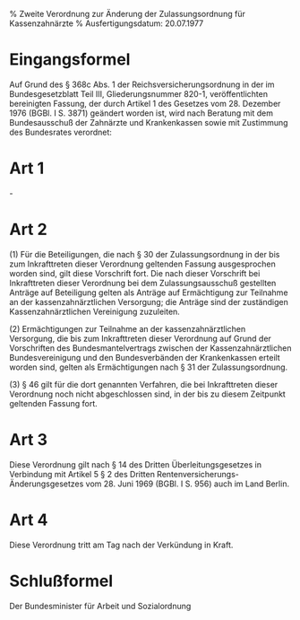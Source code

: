 % Zweite Verordnung zur Änderung der Zulassungsordnung für Kassenzahnärzte
% Ausfertigungsdatum: 20.07.1977
 
# Eingangsformel

Auf Grund des § 368c Abs. 1 der Reichsversicherungsordnung in der im Bundesgesetzblatt Teil III, Gliederungsnummer 820-1, veröffentlichten bereinigten Fassung, der durch Artikel 1 des Gesetzes vom 28. Dezember 1976 (BGBl. I S. 3871) geändert worden ist, wird nach Beratung mit dem Bundesausschuß der Zahnärzte und Krankenkassen sowie mit Zustimmung des Bundesrates verordnet:

# Art 1

\-

# Art 2

(1) Für die Beteiligungen, die nach § 30 der Zulassungsordnung in der bis zum Inkrafttreten dieser Verordnung geltenden Fassung ausgesprochen worden sind, gilt diese Vorschrift fort. Die nach dieser Vorschrift bei Inkrafttreten dieser Verordnung bei dem Zulassungsausschuß gestellten Anträge auf Beteiligung gelten als Anträge auf Ermächtigung zur Teilnahme an der kassenzahnärztlichen Versorgung; die Anträge sind der zuständigen Kassenzahnärztlichen Vereinigung zuzuleiten.

(2) Ermächtigungen zur Teilnahme an der kassenzahnärztlichen Versorgung, die bis zum Inkrafttreten dieser Verordnung auf Grund der Vorschriften des Bundesmantelvertrags zwischen der Kassenzahnärztlichen Bundesvereinigung und den Bundesverbänden der Krankenkassen erteilt worden sind, gelten als Ermächtigungen nach § 31 der Zulassungsordnung.

(3) § 46 gilt für die dort genannten Verfahren, die bei Inkrafttreten dieser Verordnung noch nicht abgeschlossen sind, in der bis zu diesem Zeitpunkt geltenden Fassung fort.

# Art 3

Diese Verordnung gilt nach § 14 des Dritten Überleitungsgesetzes in Verbindung mit Artikel 5 § 2 des Dritten Rentenversicherungs-Änderungsgesetzes vom 28. Juni 1969 (BGBl. I S. 956) auch im Land Berlin.

# Art 4

Diese Verordnung tritt am Tag nach der Verkündung in Kraft.

# Schlußformel

Der Bundesminister für Arbeit und Sozialordnung
